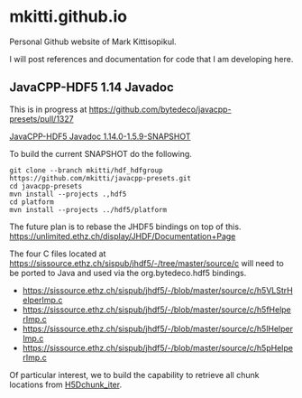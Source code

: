 # mkitti.github.io

Personal Github website of Mark Kittisopikul.

I will post references and documentation for code that I am developing here.

## JavaCPP-HDF5 1.14 Javadoc

This is in progress at https://github.com/bytedeco/javacpp-presets/pull/1327

<a href="janelia/javacpp-hdf5/1.14.0-1.5.9-SNAPSHOT/javadoc/">JavaCPP-HDF5 Javadoc 1.14.0-1.5.9-SNAPSHOT</a>

To build the current SNAPSHOT do the following.

```
git clone --branch mkitti/hdf_hdfgroup https://github.com/mkitti/javacpp-presets.git
cd javacpp-presets
mvn install --projects .,hdf5
cd platform
mvn install --projects ../hdf5/platform
```

The future plan is to rebase the JHDF5 bindings on top of this.
https://unlimited.ethz.ch/display/JHDF/Documentation+Page

The four C files located at https://sissource.ethz.ch/sispub/jhdf5/-/tree/master/source/c will need to be ported to Java  and used via the org.bytedeco.hdf5 bindings.
* https://sissource.ethz.ch/sispub/jhdf5/-/blob/master/source/c/h5VLStrHelperImp.c
* https://sissource.ethz.ch/sispub/jhdf5/-/blob/master/source/c/h5fHelperImp.c
* https://sissource.ethz.ch/sispub/jhdf5/-/blob/master/source/c/h5lHelperImp.c
* https://sissource.ethz.ch/sispub/jhdf5/-/blob/master/source/c/h5pHelperImp.c

Of particular interest, we to build the capability to retrieve all chunk locations from <a href="janelia/javacpp-hdf5/1.14.0-1.5.9-SNAPSHOT/javadoc/org/bytedeco/hdf5/global/hdf5.html#H5Dchunk_iter(long,long,org.bytedeco.hdf5.H5D_chunk_iter_op_t,org.bytedeco.javacpp.Pointer)">H5Dchunk_iter</a>.
